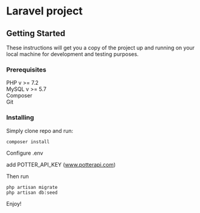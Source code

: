 # Laravel project


## Getting Started

These instructions will get you a copy of the project up and running on your local machine for development and testing purposes.

### Prerequisites

PHP v >= 7.2  
MySQL v >= 5.7  
Composer  
Git  


### Installing
Simply clone repo and run:
```
composer install
```
Configure .env

add POTTER_API_KEY (www.potterapi.com)
 
Then run 
```
php artisan migrate
php artisan db:seed

```

Enjoy!


